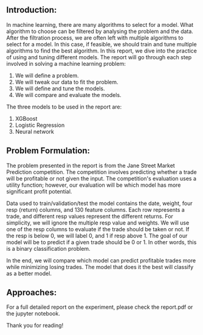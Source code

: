 ## Introduction:

In machine learning, there are many algorithms to select for a model. What algorithm to choose can be filtered by analysing the problem and the data. After the filtration process, we are often left with multiple algorithms to select for a model. In this case, if feasible, we should train and tune multiple algorithms to find the best algorithm. In this report, we dive into the practice of using and tuning different models. The report will go through each step involved in solving a machine learning problem:
  1.  We will define a problem.
  2.	We will tweak our data to fit the problem.
  3.	We will define and tune the models.
  4.	We will compare and evaluate the models.
  
The three models to be used in the report are:

  1.	XGBoost
  2.	Logistic Regression
  3.	Neural network


## Problem Formulation:

The problem presented in the report is from the Jane Street Market Prediction competition. The competition involves predicting whether a trade will be profitable or not given the input. The competition's evaluation uses a utility function; however, our evaluation will be which model has more significant profit potential.

Data used to train/validation/test the model contains the date, weight, four resp (return) columns, and 130 feature columns. Each row represents a trade, and different resp values represent the different returns. For simplicity, we will ignore the multiple resp value and weights. We will use one of the resp columns to evaluate if the trade should be taken or not. If the resp is below 0, we will label 0, and 1 if resp above 1. The goal of our model will be to predict if a given trade should be 0 or 1. In other words, this is a binary classification problem.

In the end, we will compare which model can predict profitable trades more while minimizing losing trades. The model that does it the best will classify as a better model.

## Approaches:

For a full detailed report on the experiment, please check the report.pdf or the jupyter notebook.

Thank you for reading!
